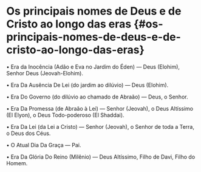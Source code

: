 # Os principais nomes de Deus e de Cristo ao longo das eras {#os-principais-nomes-de-deus-e-de-cristo-ao-longo-das-eras}

• Era da Inocência (Adão e Eva no Jardim do Éden) — Deus (Elohim), Senhor Deus (Jeovah-Elohim).

• Era Da Ausência De Lei (do jardim ao dilúvio) — Deus (Elohim).

• Era Do Governo (do dilúvio ao chamado de Abraão) — Deus, o Senhor.

• Era Da Promessa (de Abraão à Lei) — Senhor (Jeovah), o Deus Altíssimo (El Elyon), o Deus Todo-poderoso (El Shaddai).

• Era Da Lei (da Lei a Cristo) — Senhor (Jeovah), o Senhor de toda a Terra, o Deus dos Céus.

• O Atual Dia Da Graça — Pai.

• Era Da Glória Do Reino (Milênio) — Deus Altíssimo, Filho de Davi, Filho do Homem.